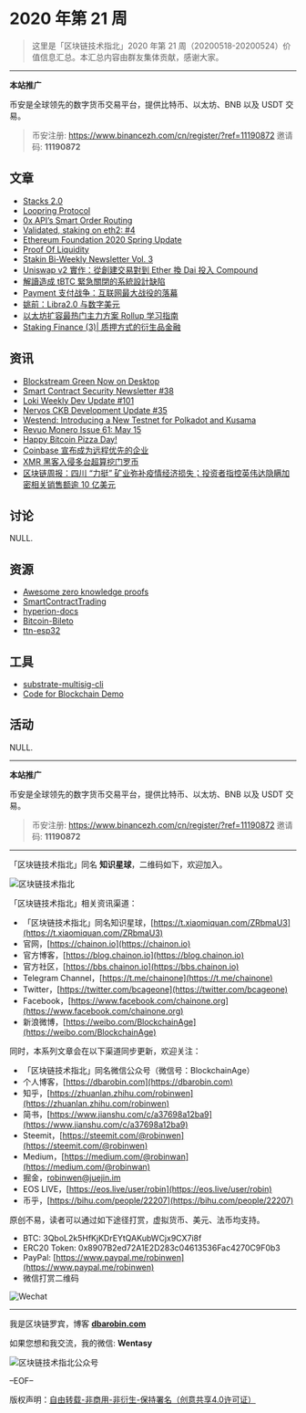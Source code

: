 # 2020 年第 21 周

> 这里是「区块链技术指北」2020 年第 21 周（20200518-20200524）价值信息汇总。本汇总内容由群友集体贡献，感谢大家。

***

**本站推广**

币安是全球领先的数字货币交易平台，提供比特币、以太坊、BNB 以及 USDT 交易。

> 币安注册: https://www.binancezh.com/cn/register/?ref=11190872
> 邀请码: **11190872**

## 文章

* [Stacks 2.0](https://bbs.chainon.io/d/5734)
* [Loopring Protocol](https://bbs.chainon.io/d/5735)
* [0x API’s Smart Order Routing](https://bbs.chainon.io/d/5736)
* [Validated, staking on eth2: #4](https://bbs.chainon.io/d/5739)
* [Ethereum Foundation 2020 Spring Update](https://bbs.chainon.io/d/5740)
* [Proof Of Liquidity](https://bbs.chainon.io/d/5743)
* [Stakin Bi-Weekly Newsletter Vol. 3](https://bbs.chainon.io/d/5746)
* [Uniswap v2 實作：從創建交易對到 Ether 換 Dai 投入 Compound](https://bbs.chainon.io/d/5747)
* [解讀造成 tBTC 緊急關閉的系統設計缺陷](https://bbs.chainon.io/d/5749)
* [Payment 支付战争：互联网最大战役的落幕](https://bbs.chainon.io/d/5760)
* [姚前：Libra2.0 与数字美元](https://bbs.chainon.io/d/5761)
* [以太坊扩容最热门主力方案 Rollup 学习指南](https://bbs.chainon.io/d/5762)
* [Staking Finance (3)| 质押方式的衍生品金融](https://bbs.chainon.io/d/5763)

## 资讯

* [Blockstream Green Now on Desktop](https://bbs.chainon.io/d/5737)
* [Smart Contract Security Newsletter #38](https://bbs.chainon.io/d/5738)
* [Loki Weekly Dev Update #101](https://bbs.chainon.io/d/5741)
* [Nervos CKB Development Update #35](https://bbs.chainon.io/d/5742)
* [Westend: Introducing a New Testnet for Polkadot and Kusama](https://bbs.chainon.io/d/5744)
* [Revuo Monero Issue 61: May 15](https://bbs.chainon.io/d/5745)
* [Happy Bitcoin Pizza Day!](https://bbs.chainon.io/d/5748)
* [Coinbase 宣布成为远程优先的企业](https://bbs.chainon.io/d/5750)
* [XMR 黑客入侵多台超算挖门罗币](https://bbs.chainon.io/d/5751)
* [区块链周报：四川 “力挺” 矿业弥补疫情经济损失；投资者指控英伟达隐瞒加密相关销售额逾 10 亿美元](https://bbs.chainon.io/d/5752)

## 讨论

NULL.

## 资源

* [Awesome zero knowledge proofs ](https://bbs.chainon.io/d/5753)
* [SmartContractTrading](https://bbs.chainon.io/d/5754)
* [hyperion-docs](https://bbs.chainon.io/d/5755)
* [Bitcoin-Bileto](https://bbs.chainon.io/d/5758)
* [ttn-esp32](https://bbs.chainon.io/d/5759)

## 工具

* [substrate-multisig-cli](https://bbs.chainon.io/d/5756)
* [Code for Blockchain Demo ](https://bbs.chainon.io/d/5757)

## 活动

NULL.

***

**本站推广**

币安是全球领先的数字货币交易平台，提供比特币、以太坊、BNB 以及 USDT 交易。

> 币安注册: https://www.binancezh.com/cn/register/?ref=11190872
> 邀请码: **11190872**

***

「区块链技术指北」同名 **知识星球**，二维码如下，欢迎加入。

![区块链技术指北](https://cdn.dbarobin.com/3YzonTR.png)

「区块链技术指北」相关资讯渠道：

* 「区块链技术指北」同名知识星球，[https://t.xiaomiquan.com/ZRbmaU3](https://t.xiaomiquan.com/ZRbmaU3)
* 官网，[https://chainon.io](https://chainon.io)
* 官方博客，[https://blog.chainon.io](https://blog.chainon.io)
* 官方社区，[https://bbs.chainon.io](https://bbs.chainon.io)
* Telegram Channel，[https://t.me/chainone](https://t.me/chainone)
* Twitter，[https://twitter.com/bcageone](https://twitter.com/bcageone)
* Facebook，[https://www.facebook.com/chainone.org](https://www.facebook.com/chainone.org)
* 新浪微博，[https://weibo.com/BlockchainAge](https://weibo.com/BlockchainAge)

同时，本系列文章会在以下渠道同步更新，欢迎关注：

* 「区块链技术指北」同名微信公众号（微信号：BlockchainAge）
* 个人博客，[https://dbarobin.com](https://dbarobin.com)
* 知乎，[https://zhuanlan.zhihu.com/robinwen](https://zhuanlan.zhihu.com/robinwen)
* 简书，[https://www.jianshu.com/c/a37698a12ba9](https://www.jianshu.com/c/a37698a12ba9)
* Steemit，[https://steemit.com/@robinwen](https://steemit.com/@robinwen)
* Medium，[https://medium.com/@robinwan](https://medium.com/@robinwan)
* 掘金，[robinwen@juejin.im](https://juejin.im/user/5673ccae60b2260ee435f89a/posts)
* EOS LIVE，[https://eos.live/user/robin](https://eos.live/user/robin)
* 币乎，[https://bihu.com/people/22207](https://bihu.com/people/22207)

原创不易，读者可以通过如下途径打赏，虚拟货币、美元、法币均支持。

* BTC: 3QboL2k5HfKjKDrEYtQAKubWCjx9CX7i8f
* ERC20 Token: 0x8907B2ed72A1E2D283c04613536Fac4270C9F0b3
* PayPal: [https://www.paypal.me/robinwen](https://www.paypal.me/robinwen)
* 微信打赏二维码

![Wechat](https://cdn.dbarobin.com/SzoNl5b.jpg)

***

我是区块链罗宾，博客 **[dbarobin.com](https://dbarobin.com/)**

如果您想和我交流，我的微信: **Wentasy**

![区块链技术指北公众号](https://cdn.dbarobin.com/w0wignb.png)

–EOF–

版权声明：[自由转载-非商用-非衍生-保持署名（创意共享4.0许可证）](http://creativecommons.org/licenses/by-nc-nd/4.0/deed.zh)